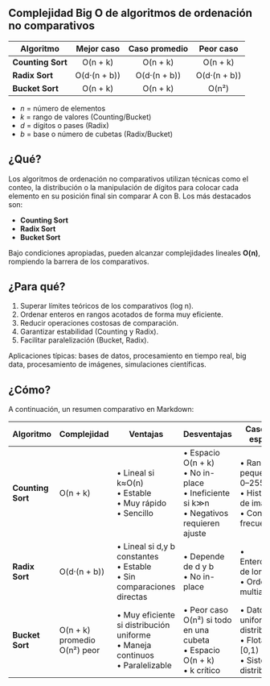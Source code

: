 ## Complejidad Big O de algoritmos de ordenación no comparativos

| Algoritmo        | Mejor caso  | Caso promedio | Peor caso  |
|------------------|:-----------:|:-------------:|:----------:|
| **Counting Sort**| O(n + k)    | O(n + k)      | O(n + k)   |
| **Radix Sort**   | O(d·(n + b))| O(d·(n + b))  | O(d·(n + b))|
| **Bucket Sort**  | O(n + k)    | O(n + k)      | O(n²)      |

- _n_ = número de elementos  
- _k_ = rango de valores (Counting/​Bucket)  
- _d_ = dígitos o pases (Radix)  
- _b_ = base o número de cubetas (Radix/​Bucket)  


## ¿Qué?

Los algoritmos de ordenación no comparativos utilizan técnicas como el conteo, la distribución o la manipulación de dígitos para colocar cada elemento en su posición final sin comparar A con B. Los más destacados son:

- **Counting Sort**  
- **Radix Sort**  
- **Bucket Sort**  

Bajo condiciones apropiadas, pueden alcanzar complejidades lineales **O(n)**, rompiendo la barrera de los comparativos.

## ¿Para qué?

1. Superar límites teóricos de los comparativos (log n).  
2. Ordenar enteros en rangos acotados de forma muy eficiente.  
3. Reducir operaciones costosas de comparación.  
4. Garantizar estabilidad (Counting y Radix).  
5. Facilitar paralelización (Bucket, Radix).

Aplicaciones típicas: bases de datos, procesamiento en tiempo real, big data, procesamiento de imágenes, simulaciones científicas.

## ¿Cómo?

A continuación, un resumen comparativo en Markdown:

| Algoritmo        | Complejidad      | Ventajas                                                                                 | Desventajas                                                                                 | Casos de uso específicos                                       |
|------------------|------------------|------------------------------------------------------------------------------------------|---------------------------------------------------------------------------------------------|----------------------------------------------------------------|
| **Counting Sort**| O(n + k)         | • Lineal si k≈O(n) <br> • Estable <br> • Muy rápido <br> • Sencillo                     | • Espacio O(n + k) <br> • No in-place <br> • Ineficiente si k≫n <br> • Negativos requieren ajuste | • Rangos pequeños (p.ej. 0–255) <br> • Histogramas de imágenes <br> • Conteo de frecuencias |
| **Radix Sort**   | O(d·(n + b))     | • Lineal si d,y b constantes <br> • Estable <br> • Sin comparaciones directas            | • Depende de d y b <br> • No in-place                                                          | • Enteros/cadenas de longitud fija <br> • Ordenamiento multiatributo |
| **Bucket Sort**  | O(n + k) promedio <br> O(n²) peor | • Muy eficiente si distribución uniforme <br> • Maneja continuos <br> • Paralelizable           | • Peor caso O(n²) si todo en una cubeta <br> • Espacio O(n + k) <br> • k crítico             | • Datos uniformemente distribuidos <br> • Flotantes en [0,1) <br> • Sistemas distribuidos |
